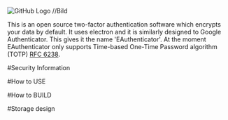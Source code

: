 ![GitHub Logo](/images/logo.png) //Bild

This is an open source two-factor authentication software which encrypts your data by default. It uses electron and it is similarly designed to Google Authenticator. This gives it the name 'EAuthenticator'. At the moment EAuthenticator only supports Time-based One-Time Password algorithm (TOTP) [RFC 6238](https://tools.ietf.org/html/rfc6238).

#Security Information


#How to USE


#How to BUILD


#Storage design
